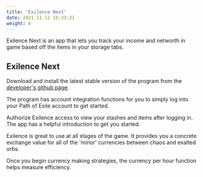 ```yaml
---
title: 'Exilence Next'
date: 2021-11-11 15:33:21
weight: 6
---
```


Exilence Next is an app that lets you track your income and networth in game based off the items in your storage tabs.

<!--more-->

## Exilence Next

Download and install the latest stable version of the program from the [developer's github page](https://github.com/viktorgullmark/exilence-next/releases/latest).

The program has account integration functions for you to simply log into your Path of Exile account to get started.

Authorize Exilence access to view your stashes and items after logging in.
The app has a helpful introduction to get you started.

Exilence is great to use at all stages of the game. It provides you a concrete exchange value for all of the 'minor' currencies between chaos and exalted orbs.

Once you begin currency making strategies, the currency per hour function helps measure efficiency.
